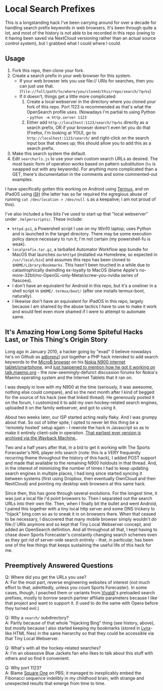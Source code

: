 Local Search Prefixes
=====================

This is a longstanding hack I've been carrying around for over a decade for handling search prefix keywords in web browsers. It's been through quite a lot, and most of the history is not able to be recorded in this repo (owing to it having been saved via NextCloud versioning rather than an actual source control system), but I grabbed what I could where I could.


Usage
-----

1. Fork this repo, then clone your fork.
2. Create a search prefix in your web browser for this system.
    - If your web browser lets you use file:// URIs for searches, then you can just use that. (`file://full/path/to/where/you/cloned/this/repo/search/?q=%s`)
    - If it doesn't, things get a little more complicated:
        1. Create a local webserver in the directory where you cloned your fork of this repo. Port 1123 is recommended as that's what the OpenSearch profile uses. (Nowadays I'm partial to using Python - `python -m http.server 1123`
        2. Either add `http://localhost:1123/search/?q=%s` directly as a search prefix, OR if your browser doesn't even let you do that (Firefox, I'm looking at YOU), go to `http://localhost:1123/search/` and right-click on the search input box that shows up; this should allow you to add this as a search prefix.
3. Make this search system the default.
4. Edit `searchurls.js` to use your own custom search URLs as desired. The most basic form of operation works based on pattern substitution (`%s` is swapped out with any keywords). For anything more complicated than a GET, there's documentation in the comments and some commented-out examples.

I have specifically gotten this working on Android using [Termux](https://termux.com), and on iPadOS using [iSH](https://ish.app) (the latter has so far required the egregious abuse of running `cat /dev/location > /dev/null &` as a keepalive; I am not proud of this).

I've also included a few bits I've used to start up that "local webserver" under `.helperscripts/`. These include:
- `httpd.ps1`, a Powershell script I use on my Win10 laptop; uses Python and is launched in the target directory. There may be some execution policy dance necessary to run it; I'm not certain (my powershell-fu is weak).
- `localprefix.tar.gz`, a tarballed Automator Workflow app bundle for MacOS that launches `darkhttpd` (installed via Homebrew, so expected in `/usr/local/bin`) and assumes this repo has been cloned to `$HOME/Library/Bookmarks`. This hasn't been touched in a while due to catastrophically dwindling ex-loyalty to MacOS (blame Apple's no-more-32bit/no-OpenGL-only-Metal/screw-you-nvidia series of fiascoes).
- I don't have an equivalent for Android in this repo, but it's a oneliner in a shell script in `$HOME/.termux/boot/` (after one installs termux-boot, naturally).
- I likewise don't have an equivalent for iPadOS in this repo, largely because I am shamed by the abuse tactics I have to use to make it work and would feel even more shamed if I were to attempt to automate same.


It's Amazing How Long Some Spiteful Hacks Last, or This Thing's Origin Story
----------------------------------------------------------------------------

Long ago in January 2010, a hacker going by "evad" (I believe nowadays he's on Github as [adlorenz](https://github.com/adlorenz)) put together a PHP hack intended to add search keywords to the [MicroB browser](https://en.wikipedia.org/wiki/MicroB) on his [Nokia N900 internet tablet/smartphone](https://en.wikipedia.org/wiki/Nokia_N900), and [just happened to mention how he got it working on talk.maemo.org](http://web.archive.org/web/20210329091502/https://talk.maemo.org/showthread.php?t=39214) - the now-seemingly-defunct discussion forums for Nokia's Maemo operating system and the Internet Tablets that it ran on.

I was deeply in love with my N900 at the time (seriously, it was awesome, nothing else could compare), and so the next month after I kind of begged for the source of his hack (see that linked thread). He generously posted it on the forum, I customized it to add my own hockey-related search engines, uploaded it on the family webserver, and got to using it.

About two weeks later, our ISP started acting really flaky. And I was grumpy about that. So out of bitter spite, I opted to never let this thing be a 'remotely hosted' setup again - I rewrote the hack in Javascript so as to make it entirely client-side in operation. [That earliest ever version is archived via the Wayback Machine.](http://web.archive.org/web/20210329091502/https://talk.maemo.org/attachment.php?attachmentid=7533&d=1267167539).

Two and a half years after that, in a bid to get it working with The Sports Forecaster's NHL player info search (note: this is a VERY frequently recurring theme throughout the history of this hack), I added POST support and made that available to the remaining N900 holdouts in that thread. And, in the interest of minimizing the number of times I had to keep updating search engines in multiple places, I had long since started syncing it between systems (first using Dropbox, then eventually OwnCloud and then NextCloud) and pointing my desktop web browsers at this same hack.

Since then, this has gone through several evolutions. For the longest time, it was just a local file I'd point browsers to. Then I separated out the search URLs into their own file. Then, when I finally bit the bullet and went Android, I paired this together with a tiny local http server and some DNS trickery to "hijack" bing.com so as to sneak it in on browsers there. When that ceased to be necessary, I discovered that many mobile browser simply wouldn't *do* file:// URIs anymore and so kept that Tiny Local Webserver concept, and added an OpenSearch definition. And all throughout all that, I kept having to chase down Sports Forecaster's constantly changing search schemes even as they got rid of server-side search entirely - that, in particular, has been one of the few things that keeps sustaining the useful life of this hack for me.


Preemptively Answered Questions
-------------------------------

Q: Where did you get the URLs you use?  
A: For the most part, reverse engineering websites of interest (not much effort to that, admittedly, unless you count Sports Forecaster). In some cases, though, I poached them or variants from [Vivaldi](https://vivaldi.com)'s preloaded search prefixes, mostly to borrow search partner affiliate parameters because I like that project and want to support it. (I used to do the same with Opera before they turned evil.)

Q: Why a `search/` subdirectory?  
A: Partly because of that whole "hijacking Bing" thing (see history, above), but mostly because I also started keeping my bookmarks (stored in [Lynx](https://en.wikipedia.org/wiki/Lynx_(web_browser))-like HTML files) in the same hierarchy so that they could be accessible via that Tiny Local Webserver.

Q: What's with all the hockey-related searches?  
A: I'm an obsessive Blue Jackets fan who likes to talk about this stuff with others and so find it convenient.

Q: Why port 1123?  
A: Blame [Square One](https://en.wikipedia.org/wiki/Square_One_Television) on PBS; it managed to inexplicably embed the Fibonacci sequence indelibly in my childhood brain, with strange and unexpected results that emerge from time to time.

